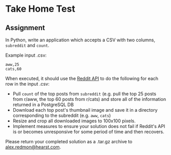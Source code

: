 # Take Home Test

## Assignment

In Python, write an application which accepts a CSV with two columns, `subreddit` and `count`.

Example input .csv:

```
aww,25
cats,60
```

When executed, it should use the [Reddit API](https://www.reddit.com/dev/api/) to do the following for each row in the input .csv:

- Pull `count` of the top posts from `subreddit` (e.g. pull the top 25 posts from r/aww, the top 60 posts from r/cats) and store all of the information returned in a PostgreSQL DB
- Download each top post's thumbnail image and save it in a directory corresponding to the subreddit (e.g. `aww`, `cats`)
- Resize and crop all downloaded images to 100x100 pixels.
- Implement measures to ensure your solution does not fail if Reddit's API is or becomes unresponsive for some period of time and then recovers.

Please return your completed solution as a .tar.gz archive to [alex.redmon@hearst.com](mailto:alex.redmon@hearst.com).
